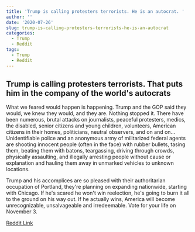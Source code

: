 ```yaml
---
title: 'Trump is calling protesters terrorists. He is an autocrat. '
author: ''
date: '2020-07-26'
slug: trump-is-calling-protesters-terrorists-he-is-an-autocrat
categories:
  - Trump
  - Reddit
tags:
  - Trump
  - Reddit
---
```



## Trump is calling protesters terrorists. That puts him in the company of the world's autocrats

What we feared would happen is happening. Trump and the GOP said they would, we knew they would, and they are. Nothing stopped it. There have been numerous, brutal attacks on journalists, peaceful protesters, medics, the disabled, senior citizens and young children, volunteers, American citizens in their homes, politicians, neutral observers, and on and on... Unidentifiable police and an anonymous army of militarized federal agents are shooting innocent people (often in the face) with rubber bullets, tasing them, beating them with batons, teargassing, driving through crowds, physically assaulting, and illegally arresting people without cause or explanation and hauling them away in unmarked vehicles to unknown locations.

Trump and his accomplices are so pleased with their authoritarian occupation of Portland, they're planning on expanding nationwide, starting with Chicago. If he's scared he won't win reelection, he's going to burn it all to the ground on his way out. If he actually wins, America will become unrecognizable, unsalvageable and irredeemable. Vote for your life on November 3.

[Reddit Link](https://www.reddit.com/r/politics/comments/hxxshy/trump_is_calling_protesters_terrorists_that_puts/fz9sd1s?utm_source=share&utm_medium=web2x)